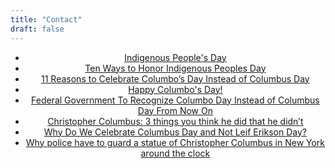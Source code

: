 ```yaml
---
title: "Contact"
draft: false
---
```


<center>
<ul>
  <li><a href="https://en.wikipedia.org/wiki/Indigenous_Peoples%27_Day">Indigenous People's Day</a></li>
  <li><a href="https://www.uua.org/multiculturalism/dod/indigenous-day">Ten Ways to Honor Indigenous Peoples Day</a></li>
  <li><a href="https://hornetapp.com/stories/11-reasons-to-celebrate-columbos-day-instead-of-columbus-day/">11 Reasons to Celebrate Columbo’s Day Instead of Columbus Day</a></li>
  <li><a href="https://www.dailykos.com/stories/2014/10/13/1336255/-Happy-Columbo-s-Day">Happy Columbo's Day!</a></li>
  <li><a href="http://www.breakingburgh.com/federal-government-to-recognize-columbo-day-instead-of-columbus-day-from-now-on/">Federal Government To Recognize Columbo Day Instead of Columbus Day From Now On</a></li>
  <li><a href="https://www.washingtonpost.com/news/answer-sheet/wp/2013/10/14/christopher-columbus-3-things-you-think-he-did-that-he-didnt/?utm_term=.d0a46ab8c325">Christopher Columbus: 3 things you think he did that he didn’t</a></li>
  <li><a href="http://news.nationalgeographic.com/2015/10/151011-columbus-day-leif-erikson-italian-americans-holiday-history/">Why Do We Celebrate Columbus Day and Not Leif Erikson Day?</a></li>
  <li><a href="https://www.washingtonpost.com/news/post-nation/wp/2017/10/07/why-police-have-to-guard-a-statue-of-christopher-columbus-in-new-york-around-the-clock/?utm_term=.c122394aca3c">Why police have to guard a statue of Christopher Columbus in New York around the clock</a></li>
</ul>  
</center>
